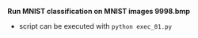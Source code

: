 **Run MNIST classification on MNIST images 9998.bmp**

* script can be executed with `python exec_01.py`
